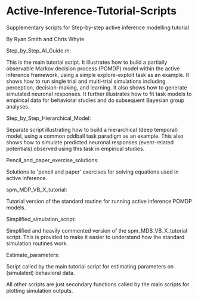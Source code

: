 # Active-Inference-Tutorial-Scripts

Supplementary scripts for Step-by-step active inference modelling tutorial

By Ryan Smith and Chris Whyte

Step_by_Step_AI_Guide.m: 

This is the main tutorial script. It illustrates how to build a partially observable Markov decision process (POMDP) model within the active inference framework, using  a simple explore-exploit task as an example. It shows how to run single trial and multi-trial simulations including perception, decision-making, and learning. It also shows how to generate simulated neuronal responses. It further illustrates how to fit task models to empirical data for behavioral studies and do subsequent Bayesian group analyses.

Step_by_Step_Hierarchical_Model:

Separate script illustrating how to build a hierarchical (deep temporal) model, using a common oddball task paradigm as an example. This also shows how to simulate predicted neuronal responses (event-related potentials) observed using this task in empirical studies.

Pencil_and_paper_exercise_solutions:

Solutions to 'pencil and paper' exercises for solving equations used in active inference.

spm_MDP_VB_X_tutorial:

Tutorial version of the standard routine for running active inference POMDP models.

Simplified_simulation_script:

Simplified and heavily commented version of the spm_MDB_VB_X_tutorial script. This is provided to make it easier to understand how the standard simulation routines work.

Estimate_parameters: 

Script called by the main tutorial script for estimating parameters on (simulated) behavioral data.

All other scripts are just secondary functions called by the main scripts for plotting simulation outputs.

